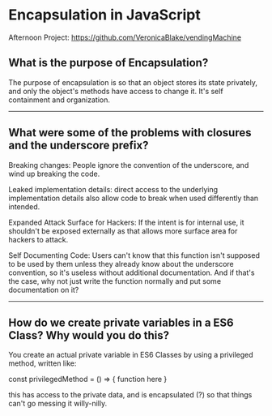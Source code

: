 # Encapsulation in JavaScript

Afternoon Project: https://github.com/VeronicaBlake/vendingMachine

## What is the purpose of Encapsulation?

The purpose of encapsulation is so that an object stores its state privately, and only the object's methods have access to change it. It's self containment and organization.

---

## What were some of the problems with closures and the underscore prefix?

Breaking changes: People ignore the convention of the underscore, and wind up breaking the code.

Leaked implementation details: direct access to the underlying implementation details also allow code to break when used differently than intended.

Expanded Attack Surface for Hackers: If the intent is for internal use, it shouldn't be exposed externally as that allows more surface area for hackers to attack.

Self Documenting Code: Users can't know that this function isn't supposed to be used by them unless they already know about the underscore convention, so it's useless without additional documentation. And if that's the case, why not just write the function normally and put some documentation on it?

---

## How do we create private variables in a ES6 Class? Why would you do this?

You create an actual private variable in ES6 Classes by using a privileged method, written like:

const privilegedMethod = () => { function here }

this has access to the private data, and is encapsulated (?) so that things can't go messing it willy-nilly.
